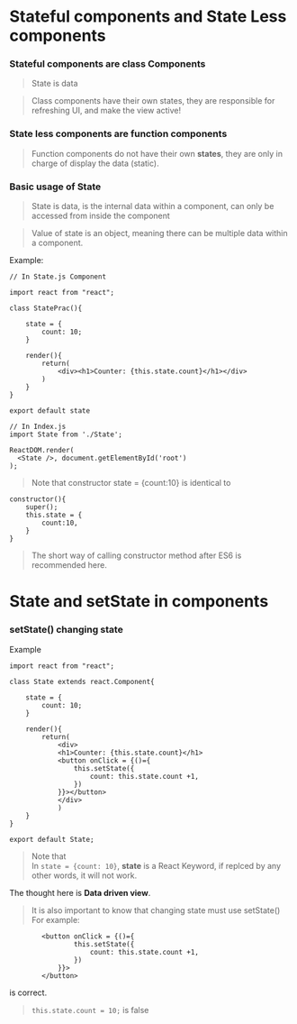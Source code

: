 # Stateful components and State Less components

### Stateful components are class Components
>State is data  

>Class components have their own states, they are responsible for refreshing UI, and make the view active!  

### State less components are function components
>Function components do not have their own **states**, they are only in charge of display the data (static).  

### Basic usage of State
>State is data, is the internal data within a component, can only be accessed from inside the component  

>Value of state is an object, meaning there can be multiple data within a component.  

Example:

```
// In State.js Component  

import react from "react";

class StatePrac(){  

    state = {
        count: 10;
    }

    render(){
        return(
            <div><h1>Counter: {this.state.count}</h1></div>
        )
    }
}

export default state  

// In Index.js  
import State from './State';  

ReactDOM.render(
  <State />, document.getElementById('root')
);
```  
>Note that constructor state = {count:10} is identical to  
```
constructor(){
    super();
    this.state = {
        count:10,
    }
}
```
>The short way of calling constructor method after ES6 is recommended here.  


# State and setState in components
### setState() changing state

Example
```
import react from "react";

class State extends react.Component{

    state = {
        count: 10;
    }

    render(){
        return(
            <div>
            <h1>Counter: {this.state.count}</h1>
            <button onClick = {()={
                this.setState({
                    count: this.state.count +1,
                })
            }}></button>
            </div>
            )
    }
}

export default State;
```
>Note that  
>In `state = {count: 10}`, **state** is a React Keyword, if replced by any other words, it will not work.  

The thought here is **Data driven view**.  

>It is also important to know that changing state must use setState()  
For example:  
```
        <button onClick = {()={
                this.setState({
                    count: this.state.count +1,
                })
            }}>
        </button>
```  
is correct.  
>`this.state.count = 10;` is false  

